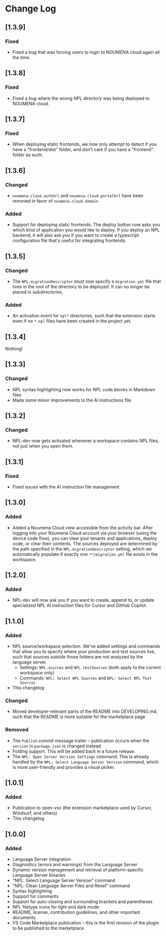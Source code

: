 # Change Log

<!-- All notable changes to the NPL-Dev for VS Code extension will be documented in this file.

The format is based on [Keep a Changelog](https://keepachangelog.com/en/1.1.0/). -->

<!-- Uncomment if merging without releasing -->
<!-- ## [Unreleased] -->

## [1.3.9]

### Fixed

- Fixed a bug that was forcing users to login to NOUMENA cloud again all the time.

## [1.3.8]

### Fixed

- Fixed a bug where the wrong NPL directory was being deployed to NOUMENA cloud.

## [1.3.7]

### Fixed

- When deploying static frontends, we now only attempt to detect if you have a "frontend/dist" folder, and don't care if
  you have a "frontend" folder as such.

## [1.3.6]

### Changed

- `noumena.cloud.authUrl` and `noumena.cloud.portalUrl` have been removed in favor of `noumena.cloud.domain`

### Added

- Support for deploying static frontends. The deploy button now asks you which kind of application you would like to
  deploy. If you deploy an NPL backend, it will also ask you if you want to create a typescript configuration file
  that's useful for integrating frontends.

## [1.3.5]

### Changed

- The `NPL.migrationDescriptor` must now specify a `migration.yml` file that lives in the _root_ of the directory to be
  deployed. It can no longer be placed in subdirectories.

### Added

- An activation event for `npl*` directories, such that the extension starts even if no `*.npl` files have been created
  in the project yet.

## [1.3.4]

Nothing!

## [1.3.3]

### Changed

- NPL syntax highlighting now works for NPL code blocks in Markdown files
- Made some minor improvements to the AI instructions file.

## [1.3.2]

### Changed

- NPL-dev now gets activated whenever a workspace contains NPL files, not just when you open them.

## [1.3.1]

### Fixed

- Fixed issues with the AI instruction file management

## [1.3.0]

### Added

- Added a Noumena Cloud view accessible from the activity bar. After logging into your Noumena Cloud account via your
  browser (using the device code flow), you can view your tenants and applications, deploy code, or clear their
  contents. The sources deployed are determined by the path specified in the `NPL.migrationDescriptor` setting, which we
  automatically populate if exactly one `**/migration.yml` file exists in the workspace.

## [1.2.0]

### Added

- NPL-dev will now ask you if you want to create, append to, or update specialized NPL AI instruction files for Cursor
  and GitHub Copilot.

## [1.1.0]

### Added

- NPL source/workspace selection. We've added settings and commands that allow you to specify where your production and
  test sources live, such that sources outside those folders are not analyzed by the language server.
  - Settings: `NPL.sources` and `NPL.testSources` (both apply to the current workspace only)
  - Commands: `NPL: Select NPL Sources` and `NPL: Select NPL Test Sources`
- This changelog

### Changed

- Moved developer-relevant parts of the README into DEVELOPING.md, such that the README is more suitable for the
  marketplace page

### Removed

- The `Publish` commit message trailer – publication occurs when the `version` in `package.json` is changed instead
- Folding support. This will be added back in a future release.
- The `NPL: Open Server Version Settings` command. This is already handled by the `NPL: Select Language Server Version`
  command, which is more user-friendly and provides a visual picker.

## [1.0.1]

### Added

- Publication to open-vsx (the extension marketplace used by Cursor, Windsurf, and others)
- This changelog

## [1.0.0]

### Added

- Language Server integration
- Diagnostics (errors and warnings) from the Language Server
- Dynamic version management and retrieval of platform-specific Language Server binaries
- "NPL: Select Language Server Version" command
- "NPL: Clean Language Server Files and Reset" command
- Syntax highlighting
- Support for comments
- Support for auto-closing and surrounding brackets and parentheses
- NPL filetype icons for light and dark mode
- README, license, contribution guidelines, and other important documents
- VS Code Marketplace publication – this is the first revision of the plugin to be published to the marketplace
